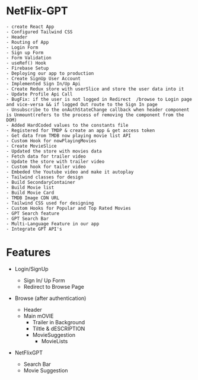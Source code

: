 # NetFlix-GPT

    - create React App
    - Configured Tailwind CSS
    - Header
    - Routing of App
    - Login Form
    - Sign up Form
    - Form Validation
    - useRef() Hook
    - Firebase Setup
    - Deploying our app to production
    - Create SignUp User Account
    - Implemented Sign In/Up Api
    - Create Redux store with userSlice and store the user data into it
    - Update Profile Api Call
    - BugFix: if the user is not logged in Redirect  /browse to Login page and vice-versa && if logged Out route to the Sign In page
    - Unsubscribe to the onAuthStateChange callback when header component is Unmount(refers to the process of removing the component from the DOM)
    - Added HardCoded values to the constants file
    - Registered for TMDP & create an app & get access token
    - Get data from TMDB now playing movie list API
    - Custom Hook for nowPlayingMovies
    - Create MovieSlice
    - Updated the store with movies data
    - Fetch data for trailer video
    - Update the store with trailer video
    - Custom hook for tailer video
    - Embeded the Youtube video and make it autoplay
    - Tailwind classes for design
    - Build SecondaryContainer
    - Build Movie list
    - Build Movie Card
    - TMDB Image CDN URL
    - Tailwind CSS used for designing
    - Custom Hooks for Popular and Top Rated Movies
    - GPT Search feature
    - GPT Search Bar
    - Multi-Language Feature in our app
    - Integrate GPT API's

# Features

- Login/SignUp
  - Sign In/ Up Form
  - Redirect to Browse Page
- Browse (after authentication)

  - Header
  - Main mOVIE
    - Trailer in Background
    - Tiltle & dESCRIPTION
    - MovieSuggestion
      - MovieLists

- NetFlixGPT
  - Search Bar
  - Movie Suggestion
